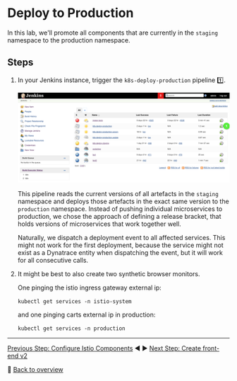 # Deploy to Production

In this lab, we'll promote all components that are currently in the `staging` namespace to the production namespace.

## Steps

1. In your Jenkins instance, trigger the `k8s-deploy-production` pipeline :one:.

    ![trigger k8s-deploy-production](../assets/trigger-k8s-deploy-production.png)

    This pipeline reads the current versions of all artefacts in the `staging` namespace and deploys those artefacts in the exact same version to the `production` namespace. Instead of pushing individual microservices to production, we chose the approach of defining a release bracket, that holds versions of microservices that work together well.

    Naturally, we dispatch a deployment event to all affected services. This might not work for the first deployment, because the service might not exist as a Dynatrace entity when dispatching the event, but it will work for all consecutive calls.

1. It might be best to also create two synthetic browser monitors. 

    One pinging the istio ingress gateway external ip:
    ```
    kubectl get services -n istio-system
    ```

    and one pinging carts external ip in production:
    ```
    kubectl get services -n production
    ```

---

[Previous Step: Configure Istio Components](../2_Configure_istio_components) :arrow_backward: :arrow_forward: [Next Step: Create front-end v2](../4_Create_front-end_v2)

:arrow_up_small: [Back to overview](../)
